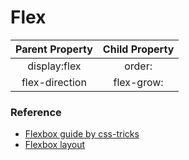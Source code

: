 # Flex 

| Parent Property   | Child Property      |
|:-----------------:|:--------------:     |
| display:flex      | order:<integer>     |
| flex-direction    | flex-grow:<number>  |



### Reference 

+ [Flexbox guide by css-tricks](https://css-tricks.com/snippets/css/a-guide-to-flexbox/)
+ [Flexbox layout](https://davidwalsh.name/flexbox-layouts)

